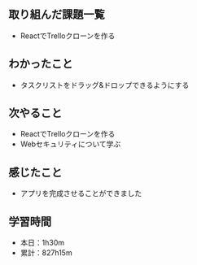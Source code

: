 ## 取り組んだ課題一覧
- ReactでTrelloクローンを作る
## わかったこと
- タスクリストをドラッグ&ドロップできるようにする
## 次やること
- ReactでTrelloクローンを作る
- Webセキュリティについて学ぶ
## 感じたこと
- アプリを完成させることができました
## 学習時間
- 本日：1h30m
- 累計：827h15m
